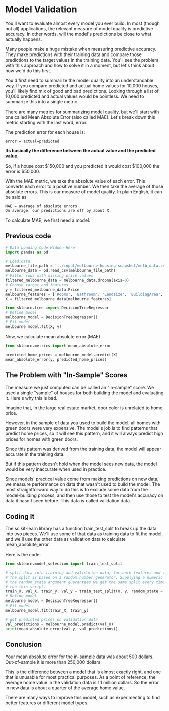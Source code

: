 # Model Validation
You'll want to evaluate almost every model you ever build. In most (though not all) applications, 
the relevant measure of model quality is predictive accuracy. In other words, will the model's predictions be close to what actually happens.

Many people make a huge mistake when measuring predictive accuracy. 
They make predictions with their training data and compare those predictions to the target values in the training data.
You'll see the problem with this approach and how to solve it in a moment, but let's think about how we'd do this first.

You'd first need to summarize the model quality into an understandable way. 
If you compare predicted and actual home values for 10,000 houses, you'll likely find mix of good and bad predictions.
Looking through a list of 10,000 predicted and actual values would be pointless. 
We need to summarize this into a single metric.

There are many metrics for summarizing model quality, but we'll start with one called Mean Absolute Error (also called MAE). 
Let's break down this metric starting with the last word, error.

The prediction error for each house is:

```
error = actual−predicted
```

**Its basically the difference between the actual value and the predicted value.**

So, if a house cost $150,000 and you predicted it would cost $100,000 the error is $50,000.

With the MAE metric, we take the absolute value of each error. This converts each error to a positive number. We then take the average of those absolute errors. This is our measure of model quality. In plain English, it can be said as

```
MAE = average of absolute errors
On average, our predictions are off by about X.

```
To calculate MAE, we first need a model.


## Previous code
``` py
# Data Loading Code Hidden Here
import pandas as pd

# Load data
melbourne_file_path = '../input/melbourne-housing-snapshot/melb_data.csv'
melbourne_data = pd.read_csv(melbourne_file_path) 
# Filter rows with missing price values
filtered_melbourne_data = melbourne_data.dropna(axis=0)
# Choose target and features
y = filtered_melbourne_data.Price
melbourne_features = ['Rooms', 'Bathroom', 'Landsize', 'BuildingArea','YearBuilt', 'Lattitude', 'Longtitude']
X = filtered_melbourne_data[melbourne_features]

from sklearn.tree import DecisionTreeRegressor
# Define model
melbourne_model = DecisionTreeRegressor()
# Fit model
melbourne_model.fit(X, y)
```
Now, we calculate mean absolute error.(MAE)

``` py
from sklearn.metrics import mean_absolute_error

predicted_home_prices = melbourne_model.predict(X)
mean_absolute_error(y, predicted_home_prices)
```

## The Problem with "In-Sample" Scores
The measure we just computed can be called an "in-sample" score. We used a single "sample" of houses for both building the model and evaluating it. Here's why this is bad.

Imagine that, in the large real estate market, door color is unrelated to home price.

However, in the sample of data you used to build the model, all homes with green doors were very expensive. The model's job is 
to find patterns that predict home prices, so it will see this pattern, and it will always predict high prices for homes with 
green doors.

Since this pattern was derived from the training data, the model will appear accurate in the training data.

But if this pattern doesn't hold when the model sees new data, the model would be very inaccurate when used in practice.

Since models' practical value come from making predictions on new data, we measure performance on data that wasn't used to 
build the model. The most straightforward way to do this is to exclude some data from the model-building process, and then use 
those to test the model's accuracy on data it hasn't seen before. This data is called validation data.

## Coding It
The scikit-learn library has a function train_test_split to break up the data into two pieces. We'll use some of that data as 
training data to fit the model, and we'll use the other data as validation data to calculate mean_absolute_error.

Here is the code:

``` py
from sklearn.model_selection import train_test_split

# split data into training and validation data, for both features and target
# The split is based on a random number generator. Supplying a numeric value to
# the random_state argument guarantees we get the same split every time we
# run this script.
train_X, val_X, train_y, val_y = train_test_split(X, y, random_state = 0)
# Define model
melbourne_model = DecisionTreeRegressor()
# Fit model
melbourne_model.fit(train_X, train_y)

# get predicted prices on validation data
val_predictions = melbourne_model.predict(val_X)
print(mean_absolute_error(val_y, val_predictions))
```

## Conclusion
Your mean absolute error for the in-sample data was about 500 dollars. Out-of-sample it is more than 250,000 dollars.

This is the difference between a model that is almost exactly right, and one that is unusable for most practical purposes. As a point of reference, the average home value in the validation data is 1.1 million dollars. So the error in new data is about a quarter of the average home value.

There are many ways to improve this model, such as experimenting to find better features or different model types.